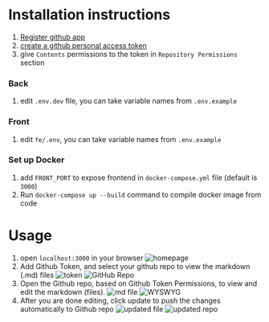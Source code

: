 # Installation instructions
1) [Register github app]('https://docs.github.com/en/apps/creating-github-apps/registering-a-github-app/registering-a-github-app')
2) [create a github personal access token]('https://docs.github.com/en/authentication/keeping-your-account-and-data-secure/managing-your-personal-access-tokens)
3) give `Contents` permissions to the token in `Repository Permissions` section

### Back
1) edit `.env.dev` file, you can take variable names from `.env.example`

### Front
1) edit `fe/.env`, you can take variable names from `.env.example`

### Set up Docker
1) add `FRONT_PORT` to expose frontend in `docker-compose.yml` file (default is `3000`)
2) Run `docker-compose up --build` command  to compile docker image from code

# Usage
1) open `localhost:3000` in your browser
![homepage](https://github.com/user-attachments/assets/a3cdb411-de43-42c3-906e-d862881a7aea)
2) Add Github Token, and select your github repo to view the markdown (.md) files
![token](https://github.com/user-attachments/assets/1a12258b-d6c2-49ed-9354-67ba04a460ac)
![GitHub Repo](https://github.com/user-attachments/assets/4c56130d-35bc-4e60-b97f-9626bfe3557f)
3) Open the Github repo, based on Github Token Permissions, to view and edit the markdown (files). 
![md file](https://github.com/user-attachments/assets/51ab08e0-df17-499f-9dba-e03ae0f8757f)
![WYSWYG](https://github.com/user-attachments/assets/fa6c9d9d-f63f-420e-ad35-33b6236ef940)
4) After you are done editing, click update to push the changes automatically to Github repo
![updated file](https://github.com/user-attachments/assets/c744a2d9-297c-419d-b5a1-a76cd112e348)
![updated repo](https://github.com/user-attachments/assets/fed39a7b-9029-49e8-8ae6-8473eb27bfba)